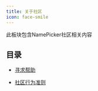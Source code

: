 ```yaml
---
title: 关于社区
icon: face-smile
---
```


此板块包含NamePicker社区相关内容

## 目录

- [寻求帮助](gethelp.md)

- [社区行为准则](chatrules.md)
